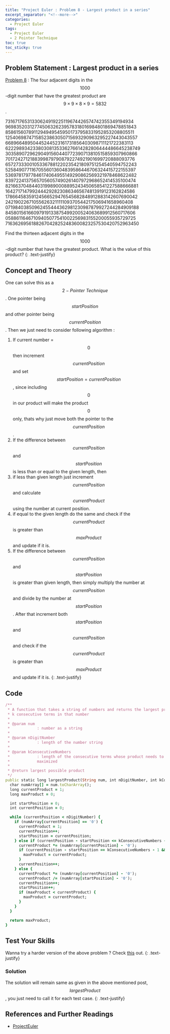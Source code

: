 ```yaml
---
title: "Project Euler : Problem 8 - Largest product in a series"
excerpt_separator: "<!--more-->"
categories:
  - Project Euler
tags:
  - Project Euler
  - 2 Pointer Technique
toc: true
toc_sticky: true
---
```


## Problem Statement : Largest product in a series
[Problem 8](https://projecteuler.net/problem=8) : The four adjacent digits in the $$1000$$-digit number that have the greatest product are $$9 × 9 × 8 × 9 = 5832$$.

73167176531330624919225119674426574742355349194934
96983520312774506326239578318016984801869478851843
85861560789112949495459501737958331952853208805511
12540698747158523863050715693290963295227443043557
66896648950445244523161731856403098711121722383113
62229893423380308135336276614282806444486645238749
30358907296290491560440772390713810515859307960866
70172427121883998797908792274921901699720888093776
65727333001053367881220235421809751254540594752243
52584907711670556013604839586446706324415722155397
53697817977846174064955149290862569321978468622482
83972241375657056057490261407972968652414535100474
82166370484403199890008895243450658541227588666881
16427171479924442928230863465674813919123162824586
17866458359124566529476545682848912883142607690042
24219022671055626321111109370544217506941658960408
07198403850962455444362981230987879927244284909188
84580156166097919133875499200524063689912560717606
05886116467109405077541002256983155200055935729725
71636269561882670428252483600823257530420752963450

Find the thirteen adjacent digits in the $$1000$$-digit number that have the greatest product. What is the value of this product?
{: .text-justify}

## Concept and Theory
One can solve this as a $$2-Pointer \ Technique$$. One pointer being $$startPosition$$ and other pointer being $$currentPosition$$. Then we just need to consider following algorithm :
1. If current number = $$0$$ then increment $$currentPosition$$ and set $$startPosition = currentPosition$$ , since including $$0$$ in our product will make the product $$0$$ only, thats why just move both the pointer to the $$currentPosition$$.
2. If the difference between $$currentPosition$$ and $$startPosition$$ is less than or equal to the given length, then
  1. if less than given length just increment $$currentPosition$$ and calculate $$currentProduct$$ using the number at current position.
  2. if equal to the given length do the same and check if the $$currentProduct$$ is greater than $$maxProduct$$ and update if it is.
3. If the difference between $$currentPosition$$ and $$startPosition$$ is greater than given length, then simply multiply the number at $$currentPosition$$ and divide by the number at $$startPosition$$. After that increment both $$startPosition$$ and $$currentPosition$$ and check if the $$currentProduct$$ is greater than $$maxProduct$$ and update if it is.
{: .text-justify}

## Code
```ruby
/**
 * A function that takes a string of numbers and returns the largest product of
 * k consecutive terms in that number
 *
 * @param num
 *            : number as a string
 *
 * @param nDigitNumber
 *            : length of the number string
 *
 * @param kConsecutiveNumbers
 *            : length of the consecutive terms whose product needs to be
 *            maximized
 *
 * @return largest possible product
 */
public static long largestProduct(String num, int nDigitNumber, int kConsecutiveNumbers) {
  char numArray[] = num.toCharArray();
  long currentProduct = 1;
  long maxProduct = 0;

  int startPosition = 0;
  int currentPosition = 0;

  while (currentPosition < nDigitNumber) {
    if (numArray[currentPosition] == '0') {
      currentProduct = 1;
      currentPosition++;
      startPosition = currentPosition;
    } else if (currentPosition - startPosition <= kConsecutiveNumbers - 1) {
      currentProduct *= (numArray[currentPosition] - '0');
      if (currentPosition - startPosition == kConsecutiveNumbers - 1 && maxProduct < currentProduct) {
        maxProduct = currentProduct;
      }
      currentPosition++;
    } else {
      currentProduct *= (numArray[currentPosition] - '0');
      currentProduct /= (numArray[startPosition] - '0');
      currentPosition++;
      startPosition++;
      if (maxProduct < currentProduct) {
        maxProduct = currentProduct;
      }
    }
  }

  return maxProduct;
}
```

## Test Your Skills
Wanna try a harder version of the above problem ? Check [this](https://www.hackerrank.com/contests/projecteuler/challenges/euler008) out.
{: .text-justify}

### Solution
The solution will remain same as given in the above mentioned post, $$largestProduct$$, you just need to call it for each test case.
{: .text-justify}

## References and Further Readings
* [ProjectEuler](https://projecteuler.net)
